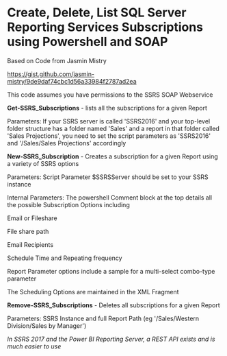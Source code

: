 # Create, Delete, List SQL Server Reporting Services Subscriptions using Powershell and SOAP

Based on Code from Jasmin Mistry

https://gist.github.com/jasmin-mistry/9de9daf74cbc1d56a33984f2787ad2ea

This code assumes you have permissions to the SSRS SOAP Webservice

<b>Get-SSRS_Subscriptions</b> -  lists all the subscriptions for a given Report

Parameters: If your SSRS server is called 'SSRS2016' and your top-level folder structure has a folder named 'Sales' and a report in that folder called 'Sales Projections',  you need to set the script parameters as 'SSRS2016' and '/Sales/Sales Projections' accordingly

<b>New-SSRS_Subscription</b> -  Creates a subscription for a given Report using a variety of SSRS options

Parameters: Script Parameter $SSRSServer should be set to your SSRS instance

Internal Parameters: The powershell Comment block at the top details all the possible Subscription Options including

Email or Fileshare

File share path

Email Recipients

Schedule Time and Repeating frequency

Report Parameter options include a sample for a multi-select combo-type parameter

The Scheduling Options are maintained in the XML Fragment


<b>Remove-SSRS_Subscriptions</b> -  Deletes all subscriptions for a given Report

Parameters: SSRS Instance and full Report Path (eg '/Sales/Western Division/Sales by Manager')

*In SSRS 2017 and the Power BI Reporting Server, a REST API exists and is much easier to use*
